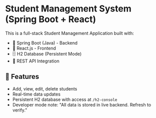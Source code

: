 # Student Management System (Spring Boot + React)

This is a full-stack Student Management Application built with:

- 🧩 Spring Boot (Java) - Backend
- 🎨 React.js - Frontend
- 🗄️ H2 Database (Persistent Mode)
- 📡 REST API Integration

## 🔧 Features
- Add, view, edit, delete students
- Real-time data updates
- Persistent H2 database with access at `/h2-console`
- Developer mode note: "All data is stored in live backend. Refresh to verify."


